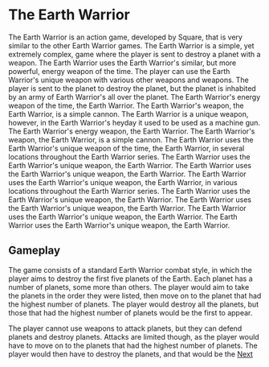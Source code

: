 # The Earth Warrior

The Earth Warrior is an action game, developed by Square, that is very similar to the other Earth Warrior games. The Earth Warrior is a simple, yet extremely complex, game where the player is sent to destroy a planet with a weapon. The Earth Warrior uses the Earth Warrior's similar, but more powerful, energy weapon of the time. The player can use the Earth Warrior's unique weapon with various other weapons and weapons. The player is sent to the planet to destroy the planet, but the planet is inhabited by an army of Earth Warrior's all over the planet. The Earth Warrior's energy weapon of the time, the Earth Warrior. The Earth Warrior's weapon, the Earth Warrior, is a simple cannon. The Earth Warrior is a unique weapon, however, in the Earth Warrior's heyday it used to be used as a machine gun. The Earth Warrior's energy weapon, the Earth Warrior. The Earth Warrior's weapon, the Earth Warrior, is a simple cannon. The Earth Warrior uses the Earth Warrior's unique weapon of the time, the Earth Warrior, in several locations throughout the Earth Warrior series. The Earth Warrior uses the Earth Warrior's unique weapon, the Earth Warrior. The Earth Warrior uses the Earth Warrior's unique weapon, the Earth Warrior. The Earth Warrior uses the Earth Warrior's unique weapon, the Earth Warrior, in various locations throughout the Earth Warrior series. The Earth Warrior uses the Earth Warrior's unique weapon, the Earth Warrior. The Earth Warrior uses the Earth Warrior's unique weapon, the Earth Warrior. The Earth Warrior uses the Earth Warrior's unique weapon, the Earth Warrior. The Earth Warrior uses the Earth Warrior's unique weapon, the Earth Warrior.

## Gameplay

The game consists of a standard Earth Warrior combat style, in which the player aims to destroy the first five planets of the Earth. Each planet has a number of planets, some more than others. The player would aim to take the planets in the order they were listed, then move on to the planet that had the highest number of planets. The player would destroy all the planets, but those that had the highest number of planets would be the first to appear.

The player cannot use weapons to attack planets, but they can defend planets and destroy planets. Attacks are limited though, as the player would have to move on to the planets that had the highest number of planets. The player would then have to destroy the planets, and that would be the
[Next](342.md)